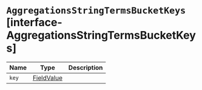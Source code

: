 # `AggregationsStringTermsBucketKeys` [interface-AggregationsStringTermsBucketKeys]

| Name | Type | Description |
| - | - | - |
| `key` | [FieldValue](./FieldValue.md) | &nbsp; |
